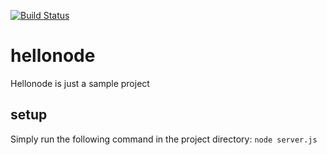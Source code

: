 [![Build Status](https://travis-ci.org/albosse/hellonode.svg?branch=master)](https://travis-ci.org/albosse/hellonode)

# hellonode
Hellonode is just a sample project

## setup
Simply run the following command in the project directory: `node server.js`


